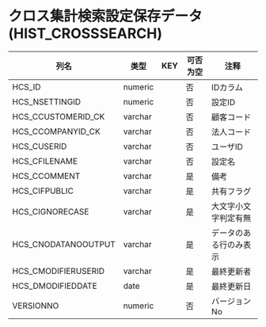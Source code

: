 # クロス集計検索設定保存データ(HIST_CROSSSEARCH)
| 列名   | 类型   | KEY  | 可否为空 | 注释   |
| ---- | ---- | ---- | ---- | ---- |
|HCS_ID|numeric||否|IDカラム|
|HCS_NSETTINGID|numeric||否|設定ID|
|HCS_CCUSTOMERID_CK|varchar||否|顧客コード|
|HCS_CCOMPANYID_CK|varchar||否|法人コード|
|HCS_CUSERID|varchar||否|ユーザID|
|HCS_CFILENAME|varchar||否|設定名|
|HCS_CCOMMENT|varchar||是|備考|
|HCS_CIFPUBLIC|varchar||是|共有フラグ|
|HCS_CIGNORECASE|varchar||是|大文字小文字判定有無|
|HCS_CNODATANOOUTPUT|varchar||是|データのある行のみ表示|
|HCS_CMODIFIERUSERID|varchar||是|最終更新者|
|HCS_DMODIFIEDDATE|date||是|最終更新日|
|VERSIONNO|numeric||否|バージョンNo|
